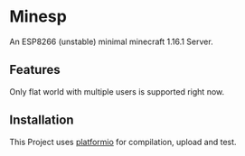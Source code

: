 # Minesp
An ESP8266 (unstable) minimal minecraft 1.16.1 Server.

## Features

Only flat world with multiple users is supported right now.

## Installation

This Project uses [platformio](https://docs.platformio.org/en/latest/core/quickstart.html#process-project) for compilation, upload and test.
